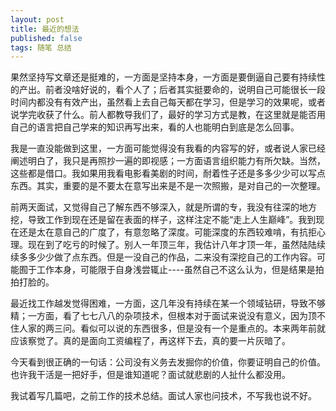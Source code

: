```yaml
---
layout: post
title: 最近的想法
published: false
tags: 随笔 总结
---
```


果然坚持写文章还是挺难的，一方面是坚持本身，一方面是要倒逼自己要有持续性的产出。前者没啥好说的，看个人了；后者其实挺要命的，说明自己可能很长一段时间内都没有有效产出，虽然看上去自己每天都在学习，但是学习的效果呢，或者说学完收获了什么。前人都教导我们了，最好的学习方式是教，在这里就是能否用自己的语言把自己学来的知识再写出来，看的人也能明白到底是怎么回事。

我是一直没能做到这里，一方面可能觉得没有我看的内容写的好，或者说人家已经阐述明白了，我只是再照抄一遍的即视感；一方面语言组织能力有所欠缺。当然，这些都是借口。我如果用我看电影看美剧的时间，耐着性子还是多多少少可以写点东西。其实，重要的是不要太在意写出来是不是一次照搬，是对自己的一次整理。

前两天面试，又觉得自己了解东西不够深入，就是所谓的专，我没有往深的地方挖，导致工作到现在还是留在表面的样子，这样注定不能“走上人生巅峰”。我到现在还是太在意自己的广度了，有意忽略了深度。可能深度的东西较难啃，有抗拒心理。现在到了吃亏的时候了。别人一年顶三年，我估计八年才顶一年，虽然陆陆续续多多少少做了点东西。但是一没自己的作品，二来没有深挖自己的工作内容。可能囿于工作本身，可能限于自身浅尝辄止----虽然自己不这么认为，但是结果是拍拍打脸的。

最近找工作越发觉得困难，一方面，这几年没有持续在某一个领域钻研，导致不够精；一方面，看了七七八八的杂项技术，但根本对于面试来说没有意义，因为顶不住人家的两三问。看似可以说的东西很多，但是没有一个是重点的。本来两年前就应该察觉了。真的是面向工资编程了，再这样下去，真的要一片灰暗了。

今天看到很正确的一句话：公司没有义务去发掘你的价值，你要证明自己的价值。也许我干活是一把好手，但是谁知道呢？面试就悲剧的人扯什么都没用。

我试着写几篇吧，之前工作的技术总结。面试人家也问技术，不写我也说不好。
